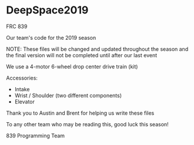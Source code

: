 # DeepSpace2019
FRC 839

Our team's code for the 2019 season

NOTE: These files will be changed and updated throughout the season and the final version will not be completed until after our last event

We use a 4-motor 6-wheel drop center drive train (kit)

Accessories:
- Intake
- Wrist / Shoulder (two different components)
- Elevator

Thank you to Austin and Brent for helping us write these files

To any other team who may be reading this, good luck this season!

839 Programming Team
